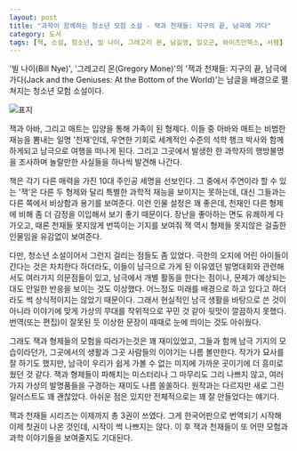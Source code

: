```yaml
---
layout: post
title: "과학이 함께하는 청소년 모험 소설 - 잭과 천재들: 지구의 끝, 남극에 가다"
category: 도서
tags: [책, 소설, 청소년, 빌 나이, 그레고리 몬, 남길영, 일오군, 와이즈만북스, 서평]
---
```


'빌 나이(Bill Nye)', '그레고리 몬(Gregory Mone)'의
'잭과 천재들: 지구의 끝, 남극에 가다(Jack and the Geniuses: At the Bottom of the World)'는
남글을 배경으로 펼쳐지는 청소년 모험 소설이다.

![표지](https://lh3.googleusercontent.com/XmT0vhjoOfPYoPmWMdLEGncpyRRLSSOtU2d0Z7V7bsW-2Y6Qdtu2vULf2lnnIs-tBHUVZfSUYzNkRA=s480)

잭과 아바, 그리고 매트는 입양을 통해 가족이 된 형제다.
이들 중 아바와 매트는 비범한 재능을 뽐내는 일명 '천재'인데,
우연한 기회로 세계적인 수준의 석학 행크 박사와 함께 하게되고
남극으로 여행을 떠나게 된다.
그리고 그곳에서 발생한 한 과학자의 행방불명을 조사하며
놀랄만한 사실들을 하나씩 발견해 나간다.

책은 각기 다른 매력을 가진 10대 주인공 세명을 선보인다.
그 중에서 주연이라 할 수 있는 '잭'은
다른 두 형제와 달리 특별한 과학적 재능을 보이지는 못하는데,
대신 그들과는 다른 쪽에서 비상함과 용기를 보여준다.
이런 인물 설정은 꽤 좋은데,
천재인 다른 형제에 비해 좀 더 감정을 이입해서 보기 좋기 때문이다.
장난을 좋아하는 면도 유쾌하게 다가오고,
때론 천재들 못지않게 번뜩이는 기지를 보여줘
잭 역시 형제들 못지않은 걸출한 인물임을 유감없이 보여준다.

다만, 청소년 소설이어서 그런지 걸리는 점들도 좀 있었다.
극한의 오지에 어린 아이들이 간다는 것은 차치한다 하더라도,
이들이 남극으로 가게 된 이유였던 발명대회와 관련해서도 여러가지 의문점들이 있고,
남극에서 개별 활동을 한다는 점이나,
문제가 예상되는대도 안일한 반응을 보이는 것도 이상했다.
어느정도 미래를 배경으로 하고 있다고 하더라도 썩 상식적이지는 않았기 때문이다.
그래서 현실적인 남극 생활을 바탕으로 쓴 것이 아니라
이야기에 맞게 가상의 무대를 작위적으로 꾸민 것 같아 뒷맛이 깔끔하지 못했다.
번역(또는 편집)이 잘못된 듯 이상한 문장이 때때로 눈에 띄이는 것도 아쉬웠다.

그래도 잭과 형제들의 모험을 따라가는것은 꽤 재미있었고,
그들과 함께 남극 기지의 모습이라던가,
그곳에서의 생활과 그곳 사람들의 이야기는 나름 볼만한다.
작가가 묘사를 잘 하기도 했지만,
남극이 우리가 쉽게 가볼 수 없는 미지에 가까운 곳이기에 더 흥미로웠던 것 같다.
잭과 형제들이 파해치는 미스터리나 그 마무리도 그리 나쁘지 않고,
여러가지 가상의 발명품들을 구경하는 재미도 나름 쏠쏠하다.
원작과는 다르지만 새로 그린 일러스트도 꽤 괜찮았다.
아쉬운 점은 있지만 전체적으로는 꽤 잘 만들었다는 얘기다.

잭과 천재들 시리즈는 이제까지 총 3권이 쓰였다.
그게 한국어판으로 번역되기 시작해 이제 첫권이 나온 것인데,
시작이 썩 나쁘지는 않다.
이 후 잭과 천재들이 또 어떤 모험과 과학 이야기들을 보여줄지도 기대된다.
